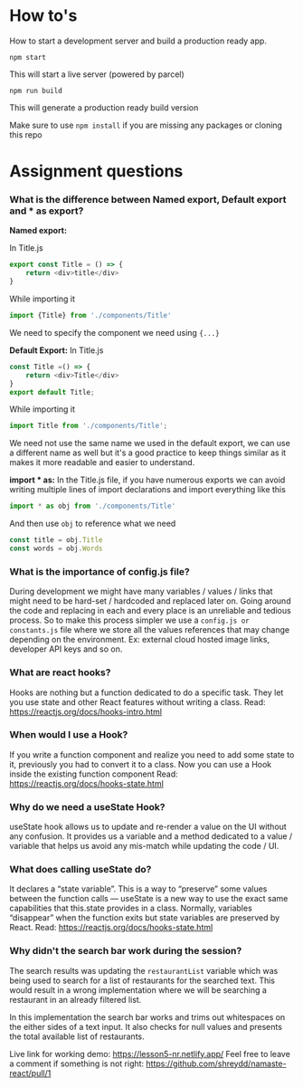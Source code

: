 # How to's
How to start a development server and build a production ready app.

```
npm start
``` 
This will start a live server (powered by parcel)

```
npm run build
```
This will generate a production ready build version

Make sure to use `npm install` if you are missing any packages or cloning this repo



# Assignment questions

### What is the difference between Named export, Default export and * as export?
**Named export:**

In Title.js
```js
export const Title = () => {
    return <div>title</div>
}
```

While importing it 
```js
import {Title} from './components/Title'
```
We need to specify the component we need using `{...}`


**Default Export:**
In Title.js
```js
const Title =() => {
    return <div>Title</div>
}
export default Title;
```

While importing it
```js
import Title from './components/Title';
```
We need not use the same name we used in the default export, we can use a different name as well but it's a good practice to keep things similar as it makes it more readable and easier to understand.


**import * as:**
In the Title.js file, if you have numerous exports we can avoid writing multiple lines of import declarations and import everything like this
```js
import * as obj from './components/Title'
```
And then use `obj` to reference what we need
```js
const title = obj.Title
const words = obj.Words
```


### What is the importance of config.js file?
During development we might have many variables / values / links that might need to be hard-set / hardcoded and replaced later on. Going around the code and replacing in each and every place is an unreliable and tedious process. So to make this process simpler we use a `config.js or constants.js` file where we store all the values references that may change depending on the environment. Ex: external cloud hosted image links, developer API keys and so on.


### What are react hooks?
Hooks are nothing but a function dedicated to do a specific task. They let you use state and other React features without writing a class.
Read: https://reactjs.org/docs/hooks-intro.html


### When would I use a Hook? 
If you write a function component and realize you need to add some state to it, previously you had to convert it to a class. Now you can use a Hook inside the existing function component
Read: https://reactjs.org/docs/hooks-state.html


### Why do we need a useState Hook?
useState hook allows us to update and re-render a value on the UI without any confusion. It provides us a variable and a method dedicated to a value / variable that helps us avoid any mis-match while updating the code / UI.


### What does calling useState do? 
It declares a “state variable”. This is a way to “preserve” some values between the function calls — useState is a new way to use the exact same capabilities that this.state provides in a class. Normally, variables “disappear” when the function exits but state variables are preserved by React.
Read: https://reactjs.org/docs/hooks-state.html


### Why didn't the search bar work during the session?
The search results was updating the `restaurantList` variable which was being used to search for a list of restaurants for the searched text. This would result in a wrong implementation where we will be searching a restaurant in an already filtered list.


In this implementation the search bar works and trims out whitespaces on the either sides of a text input. It also checks for null values and presents the total available list of restaurants.

Live link for working demo: https://lesson5-nr.netlify.app/
Feel free to leave a comment if something is not right: https://github.com/shreydd/namaste-react/pull/1